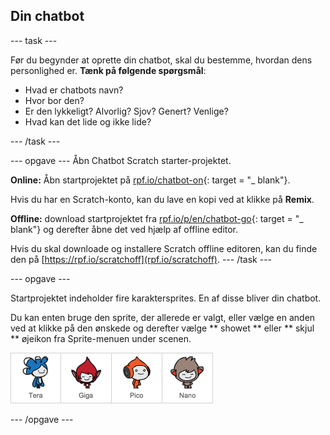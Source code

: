 ## Din chatbot

\--- task \---

Før du begynder at oprette din chatbot, skal du bestemme, hvordan dens personlighed er. **Tænk på følgende spørgsmål**:

+ Hvad er chatbots navn?
+ Hvor bor den?
+ Er den lykkeligt? Alvorlig? Sjov? Genert? Venlige?
+ Hvad kan det lide og ikke lide?

\--- /task \---

\--- opgave \--- Åbn Chatbot Scratch starter-projektet.

**Online:** Åbn startprojektet på [rpf.io/chatbot-on](http://rpf.io/chatbot-on){: target = "_ blank"}.

Hvis du har en Scratch-konto, kan du lave en kopi ved at klikke på **Remix**.

**Offline:** download startprojektet fra [rpf.io/p/en/chatbot-go](http://rpf.io/p/en/chatbot-go){: target = "_ blank"} og derefter åbne det ved hjælp af offline editor.

Hvis du skal downloade og installere Scratch offline editoren, kan du finde den på [https://rpf.io/scratchoff](rpf.io/scratchoff). \--- /task \---

\--- opgave \---

Startprojektet indeholder fire karaktersprites. En af disse bliver din chatbot.

Du kan enten bruge den sprite, der allerede er valgt, eller vælge en anden ved at klikke på den ønskede og derefter vælge ** showet ** eller ** skjul ** øjeikon fra Sprite-menuen under scenen.

![Vælg et tegn](images/chatbot-characters.png)

\--- /opgave \---